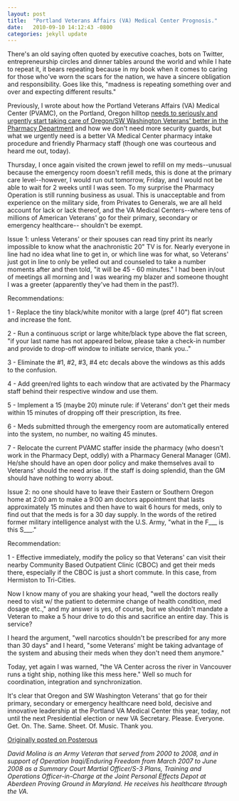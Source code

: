 ```yaml
---
layout: post
title:  "Portland Veterans Affairs (VA) Medical Center Prognosis."
date:   2010-09-10 14:12:43 -0800
categories: jekyll update
---
```


There's an old saying often quoted by executive coaches, bots on Twitter, entrepreneurship circles and dinner tables around the world and while I hate to repeat it, it bears repeating because in my book when it comes to caring for those who've worn the scars for the nation, we have a sincere obligation and responsibility. Goes like this, "madness is repeating something over and over and expecting different results."

Previously, I wrote about how the Portland Veterans Affairs (VA) Medical Center (PVAMC), on the Portland, Oregon hilltop [needs to seriously and urgently start taking care of Oregon/SW Washington Veterans' better in the Pharmacy Department](http://davidmolina.github.io/2010/08/19/a-portland-va-medical-center-priority-veterans-now-period/) and how we don't need more security guards, but what we urgently need is a better VA Medical Center pharmacy intake procedure and friendly Pharmacy staff (though one was courteous and heard me out, today).

Thursday, I once again visited the crown jewel to refill on my meds--unusual because the emergency room doesn't refill meds, this is done at the primary care level--however, I would run out tomorrow, Friday, and I would not be able to wait for 2 weeks until I was seen. To my surprise the Pharmacy Operation is still running business as usual. This is unacceptable and from experience on the military side, from Privates to Generals, we are all held account for lack or lack thereof, and the VA Medical Centers--where tens of millions of American Veterans' go for their primary, secondary or emergency healthcare-- shouldn't be exempt.

Issue 1: unless Veterans' or their spouses can read tiny print its nearly impossible to know what the anachronistic 20" TV is for. Nearly everyone in line had no idea what line to get in, or which line was for what, so Veterans' just got in line to only be yelled out and counseled to take a number moments after and then told, "it will be 45 - 60 minutes." I had been in/out of meetings all morning and I was wearing my blazer and someone thought I was a greeter (apparently they've had them in the past?).

Recommendations:

1 - Replace the tiny black/white monitor with a large (pref 40") flat screen and increase the font.

2 - Run a continuous script or large white/black type above the flat screen, "if your last name has not appeared below, please take a check-in number and provide to drop-off window to initiate service, thank you.."

3 - Eliminate the #1, #2, #3, #4 etc decals above the windows as this adds to the confusion.

4 - Add green/red lights to each window that are activated by the Pharmacy staff behind their respective window and use them.

5 - Implement a 15 (maybe 20) minute rule: if Veterans' don't get their meds within 15 minutes of dropping off their prescription, its free.

6 - Meds submitted through the emergency room are automatically entered into the system, no number, no waiting 45 minutes.

7 - Relocate the current PVAMC staffer inside the pharmacy (who doesn't work in the Pharmacy Dept, oddly) with a Pharmacy General Manager (GM). He/she should have an open door policy and make themselves avail to Veterans' should the need arise. If the staff is doing splendid, than the GM should have nothing to worry about.

Issue 2: no one should have to leave their Eastern or Southern Oregon home at 2:00 am to make a 9:00 am doctors appointment that lasts approximately 15 minutes and then have to wait 6 hours for meds, only to find out that the meds is for a 30 day supply. In the words of the retired former military intelligence analyst with the U.S. Army, "what in the F___ is this S___."

Recommendation:

1 - Effective immediately, modify the policy so that Veterans' can visit their nearby Community Based Outpatient Clinic (CBOC) and get their meds there, especially if the CBOC is just a short commute. In this case, from Hermiston to Tri-Cities.

Now I know many of you are shaking your head, "well the doctors really need to visit w/ the patient to determine change of health condition, med dosage etc.," and my answer is yes, of course, but we shouldn't mandate a Veteran to make a 5 hour drive to do this and sacrifice an entire day. This is service?

I heard the argument, "well narcotics shouldn't be prescribed for any more than 30 days" and I heard, "some Veterans' might be taking advantage of the system and abusing their meds when they don't need them anymore."

Today, yet again I was warned, "the VA Center across the river in Vancouver runs a tight ship, nothing like this mess here." Well so much for coordination, integration and synchronization.

It's clear that Oregon and SW Washington Veterans' that go for their primary, secondary or emergency healthcare need bold, decisive and innovative leadership at the Portland VA Medical Center this year, today, not until the next Presidential election or new VA Secretary. Please. Everyone. Get. On. The. Same. Sheet. Of. Music. Thank you.

[Originally posted on Posterous](http://molina.posterous.com/)

*David Molina is an Army Veteran that served from 2000 to 2008, and in support of Operation Iraqi/Enduring Freedom from March 2007 to June 2008 as a Summary Court Martial Officer/S-3 Plans, Training and Operations Officer-in-Charge at the Joint Personal Effects Depot at Aberdeen Proving Ground in Maryland. He receives his healthcare through the VA.*
